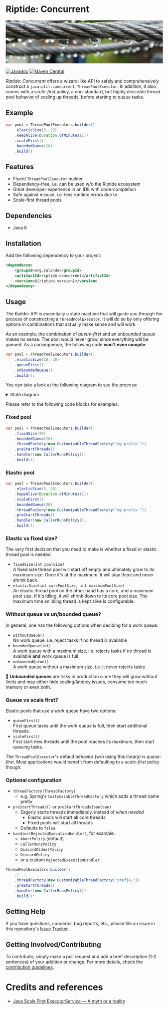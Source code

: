 # Riptide: Concurrent

[![Rope](../docs/rope.jpg)](https://pixabay.com/photos/rain-water-drip-drop-of-water-wire-57202/)

[![Javadoc](https://www.javadoc.io/badge/org.zalando/riptide-concurrent.svg)](http://www.javadoc.io/doc/org.zalando/riptide-concurrent)
[![Maven Central](https://img.shields.io/maven-central/v/org.zalando/riptide-concurrent.svg)](https://maven-badges.herokuapp.com/maven-central/org.zalando/riptide-concurrent)

*Riptide: Concurrent* offers a wizard-like API to safely and comprehensively construct a `java.util.concurrent.ThreadPoolExecutor`.
In addition, it also comes with a *scale-first* policy, a non-standard, but highly desirable thread pool behavior of scaling up threads, before starting to queue tasks.

## Example

```java
var pool = ThreadPoolExecutors.builder()
    .elasticSize(5, 20)
    .keepAlive(Duration.ofMinutes(1))
    .scaleFirst()
    .boundedQueue(20)
    .build()
```

## Features

* Fluent `ThreadPoolExecutor` builder
* Dependency-free, i.e. can be used w/o the Riptide ecosystem
* Great developer experience in an IDE with code-completion
* Safe against misuse, i.e. less runtime errors due to
* Scale-first thread pools

## Dependencies

- Java 8

## Installation

Add the following dependency to your project:

```xml
<dependency>
    <groupId>org.zalando</groupId>
    <artifactId>riptide-concurrent</artifactId>
    <version>${riptide.version}</version>
</dependency>
```

## Usage

The Builder API is essentially a state machine that will guide you through the process of constructing a `ThreadPoolExecutor`.
It will do so by only offering options in combinations that actually make sense and will work.

As an example, the combination of *queue-first* and an unbounded queue makes no sense.
The pool would never grow, since everything will be queued.
As a consequence, the following code **won't even compile**:

```java
var pool = ThreadPoolExecutors.builder()
    .elasticSize(10, 20)
    .queueFirst()
    .unboundedQueue()
    .build();
```

You can take a look at the following diagram to see the process:

<details>
  <summary>State diagram</summary>

*This will be rendered as an image, if you open it in IntelliJ IDEA with the Markdown plugin and Plantuml extension enabled.*

```plantuml
hide empty description

[*] --> Start

Start --> FixedSize: fixedSize
Start --> ElasticSize: elasticSize

FixedSize --> Threads: withoutQueue
FixedSize --> Threads: boundedQueue
FixedSize --> Threads: unboundedQueue

ElasticSize --> KeepAliveTime: keepAlive

KeepAliveTime --> Threads: withoutQueue
KeepAliveTime --> QueueFirst: queueFirst
KeepAliveTime --> ScaleFirst: scaleFirst

QueueFirst --> Threads: boundedQueue
ScaleFirst --> Threads: boundedQueue
ScaleFirst --> Threads: unboundedQueue

Threads --> [*]: build
Threads --> PreStart: threadFactory
Threads --> Build: handler
PreStart --> RejectedExecutions: preStartThreads
PreStart --> Build: handler
RejectedExecutions --> [*]: build
RejectedExecutions --> Build: handler

Build --> [*]: build
```

</details>

Please refer to the following code blocks for examples:

### Fixed pool

```java
var pool = ThreadPoolExecutors.builder()
    .fixedSize(20)
    .boundedQueue(20)
    .threadFactory(new CustomizableThreadFactory("my-prefix-"))
    .preStartThreads()
    .handler(new CallerRunsPolicy())
    .build();
```

### Elastic pool

```java
var pool = ThreadPoolExecutors.builder()
    .elasticSize(5, 20)
    .keppAlive(Duration.ofMinutes(1))
    .scaleFirst()
    .boundedQueue(20)
    .threadFactory(new CustomizableThreadFactory("my-prefix-"))
    .preStartThreads()
    .handler(new CallerRunsPolicy())
    .build();
```

### Elastic vs fixed size?

The very first decision that you need to make is whether a fixed or elastic thread pool is needed.

 * `fixedSize(int poolSize)`  
   A fixed size thread pool will start off empty and ultimately grow to its maximum size.
   Once it's at the maximum, it will stay there and never shrink back.
 * `elasticSize(int corePoolSize, int maximumPoolSize)`  
   An elastic thread pool on the other hand has a core, and a maximum pool size.
   If it's idling, it will shrink down to its core pool size.
   The maximum time an idling thread is kept alive is configurable.

### Without queue vs un/bounded queue?

In general, one has the following options when deciding for a work queue:

 * `withoutQueue()`  
   No work queue, i.e. reject tasks if no thread is available
 * `boundedQueue(int)`  
   A work queue with a maximum size, i.e. rejects tasks if no thread is available **and** work queue is full
 * `unboundedQueue()`  
   A work queue without a maximum size, i.e. it never rejects tasks

:rotating_light: **Unbounded queues** are risky in production since they will grow without limits and may either hide scaling/latency issues, consume too much memory or even both.

### Queue vs scale first?

Elastic pools that use a work queue have two options:

 * `queueFirst()`  
   First queue tasks until the work queue is full, then start additional threads.
 * `scaleFirst()`  
   First start new threads until the pool reaches its maximum, then start queuing tasks.

The `ThreadPoolExecutor`'s default behavior (w/o using this library) is *queue-first*.
Most applications would benefit from defaulting to a *scale-first* policy though.

### Optional configuration

 * `threadFactory(ThreadFactory)`  
   * e.g. Spring's `CustomizableThreadFactory` which adds a thread name prefix
 * `preStartThreads()` or `preStartThreads(boolean)`  
   * Eagerly starts threads immediately, instead of *when needed*
     * Elastic pools will start all core threads
     * Fixed pools will start all threads
   * Defaults to `false`
 * `handler(RejectedExecutionHandler)`, for example:
   * `AbortPolicy` (default)
   * `CallerRunsPolicy`
   * `DiscardOldestPolicy`
   * `DiscardPolicy`
   * or a custom `RejectedExecutionHandler`

```java
ThreadPoolExecutors.builder()
    // ...
    .threadFactory(new CustomizableThreadFactory("prefix-"))
    .preStartThreads()
    .handler(new CallerRunsPolicy())
    .build():
```

## Getting Help

If you have questions, concerns, bug reports, etc., please file an issue in this repository's [Issue Tracker](../../../../issues).

## Getting Involved/Contributing

To contribute, simply make a pull request and add a brief description (1-2 sentences) of your addition or change. For
more details, check the [contribution guidelines](../.github/CONTRIBUTING.md).

# Credits and references 

 * [Java Scale First ExecutorService — A myth or a reality](https://medium.com/@uditharosha/java-scale-first-executorservice-4245a63222df)
